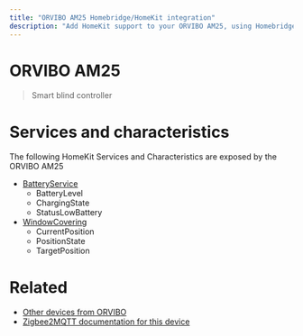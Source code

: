 ```yaml
---
title: "ORVIBO AM25 Homebridge/HomeKit integration"
description: "Add HomeKit support to your ORVIBO AM25, using Homebridge, Zigbee2MQTT and homebridge-z2m."
---
```

<!---
This file has been GENERATED using src/docgen/docgen.ts
DO NOT EDIT THIS FILE MANUALLY!
-->
# ORVIBO AM25
> Smart blind controller


# Services and characteristics
The following HomeKit Services and Characteristics are exposed by
the ORVIBO AM25

* [BatteryService](../../battery.md)
  * BatteryLevel
  * ChargingState
  * StatusLowBattery
* [WindowCovering](../../cover.md)
  * CurrentPosition
  * PositionState
  * TargetPosition


# Related
* [Other devices from ORVIBO](../index.md#orvibo)
* [Zigbee2MQTT documentation for this device](https://www.zigbee2mqtt.io/devices/AM25.html)